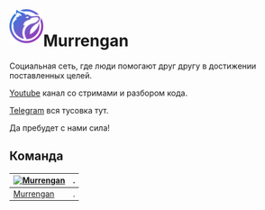  
<a href="https://github.com/Murrengan/murr">
    <img src="base/static/base/logo.png" alt="Murrengan logo" title="Murrengan" align="left" height="60" />
</a>

Murrengan
======================


Социальная сеть, где люди помогают друг другу в достижении поставленных целей.

[Youtube](https://www.youtube.com/murrengan) канал со стримами и разбором кода.

[Telegram](https://t.me/MurrenganChat) вся тусовка тут.

Да пребудет с нами сила!


## Команда

[![Murrengan](https://avatars3.githubusercontent.com/u/40840064?s=460&v=4)](https://github.com/Murrengan)  | .
---|---
[Murrengan](https://github.com/Murrengan) | .